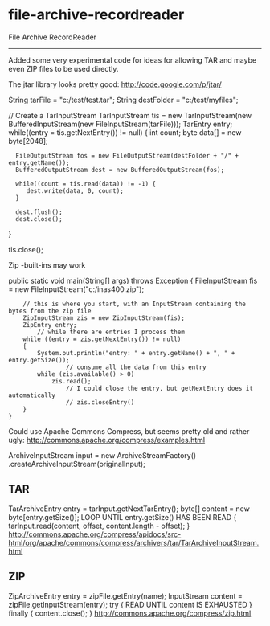 file-archive-recordreader
=========================

File Archive RecordReader

----
Added some very experimental code for ideas for allowing TAR and maybe even ZIP files to be used directly.


The jtar library looks pretty good: http://code.google.com/p/jtar/ 

String tarFile = "c:/test/test.tar";
   String destFolder = "c:/test/myfiles";

   // Create a TarInputStream
   TarInputStream tis = new TarInputStream(new BufferedInputStream(new FileInputStream(tarFile)));
   TarEntry entry;
   while((entry = tis.getNextEntry()) != null) {
      int count;
      byte data[] = new byte[2048];

      FileOutputStream fos = new FileOutputStream(destFolder + "/" + entry.getName());
      BufferedOutputStream dest = new BufferedOutputStream(fos);

      while((count = tis.read(data)) != -1) {
         dest.write(data, 0, count);
      }

      dest.flush();
      dest.close();
   }
   
   tis.close();
   
   
Zip  -built-ins may work

public static void main(String[] args) throws Exception
    {
        FileInputStream fis = new FileInputStream("c:/inas400.zip");

        // this is where you start, with an InputStream containing the bytes from the zip file
        ZipInputStream zis = new ZipInputStream(fis);
        ZipEntry entry;
            // while there are entries I process them
        while ((entry = zis.getNextEntry()) != null)
        {
            System.out.println("entry: " + entry.getName() + ", " + entry.getSize());
                    // consume all the data from this entry
            while (zis.available() > 0)
                zis.read();
                    // I could close the entry, but getNextEntry does it automatically
                    // zis.closeEntry()
        }
    }


Could use Apache Commons Compress, but seems pretty old and rather ugly:
http://commons.apache.org/compress/examples.html

ArchiveInputStream input = new ArchiveStreamFactory()
    .createArchiveInputStream(originalInput);

TAR
---

TarArchiveEntry entry = tarInput.getNextTarEntry();
byte[] content = new byte[entry.getSize()];
LOOP UNTIL entry.getSize() HAS BEEN READ {
    tarInput.read(content, offset, content.length - offset);
}
http://commons.apache.org/compress/apidocs/src-html/org/apache/commons/compress/archivers/tar/TarArchiveInputStream.html

ZIP
---

ZipArchiveEntry entry = zipFile.getEntry(name);
InputStream content = zipFile.getInputStream(entry);
try {
    READ UNTIL content IS EXHAUSTED
} finally {
    content.close();
}
http://commons.apache.org/compress/zip.html
